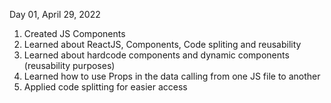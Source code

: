 Day 01, April 29, 2022

1. Created JS Components
2. Learned about ReactJS, Components, Code spliting and reusability
3. Learned about hardcode components and dynamic components (reusability purposes)
4. Learned how to use Props in the data calling from one JS file to another
5. Applied code splitting for easier access
